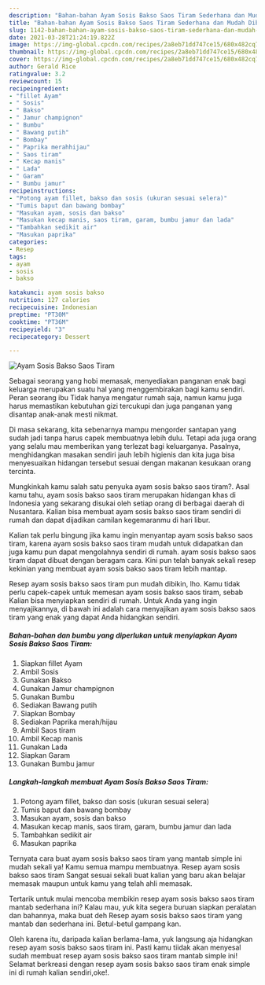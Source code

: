 ```yaml
---
description: "Bahan-bahan Ayam Sosis Bakso Saos Tiram Sederhana dan Mudah Dibuat"
title: "Bahan-bahan Ayam Sosis Bakso Saos Tiram Sederhana dan Mudah Dibuat"
slug: 1142-bahan-bahan-ayam-sosis-bakso-saos-tiram-sederhana-dan-mudah-dibuat
date: 2021-03-28T21:24:19.822Z
image: https://img-global.cpcdn.com/recipes/2a8eb71dd747ce15/680x482cq70/ayam-sosis-bakso-saos-tiram-foto-resep-utama.jpg
thumbnail: https://img-global.cpcdn.com/recipes/2a8eb71dd747ce15/680x482cq70/ayam-sosis-bakso-saos-tiram-foto-resep-utama.jpg
cover: https://img-global.cpcdn.com/recipes/2a8eb71dd747ce15/680x482cq70/ayam-sosis-bakso-saos-tiram-foto-resep-utama.jpg
author: Gerald Rice
ratingvalue: 3.2
reviewcount: 15
recipeingredient:
- "fillet Ayam"
- " Sosis"
- " Bakso"
- " Jamur champignon"
- " Bumbu"
- " Bawang putih"
- " Bombay"
- " Paprika merahhijau"
- " Saos tiram"
- " Kecap manis"
- " Lada"
- " Garam"
- " Bumbu jamur"
recipeinstructions:
- "Potong ayam fillet, bakso dan sosis (ukuran sesuai selera)"
- "Tumis baput dan bawang bombay"
- "Masukan ayam, sosis dan bakso"
- "Masukan kecap manis, saos tiram, garam, bumbu jamur dan lada"
- "Tambahkan sedikit air"
- "Masukan paprika"
categories:
- Resep
tags:
- ayam
- sosis
- bakso

katakunci: ayam sosis bakso 
nutrition: 127 calories
recipecuisine: Indonesian
preptime: "PT30M"
cooktime: "PT36M"
recipeyield: "3"
recipecategory: Dessert

---
```



![Ayam Sosis Bakso Saos Tiram](https://img-global.cpcdn.com/recipes/2a8eb71dd747ce15/680x482cq70/ayam-sosis-bakso-saos-tiram-foto-resep-utama.jpg)

Sebagai seorang yang hobi memasak, menyediakan panganan enak bagi keluarga merupakan suatu hal yang menggembirakan bagi kamu sendiri. Peran seorang ibu Tidak hanya mengatur rumah saja, namun kamu juga harus memastikan kebutuhan gizi tercukupi dan juga panganan yang disantap anak-anak mesti nikmat.

Di masa  sekarang, kita sebenarnya mampu mengorder santapan yang sudah jadi tanpa harus capek membuatnya lebih dulu. Tetapi ada juga orang yang selalu mau memberikan yang terlezat bagi keluarganya. Pasalnya, menghidangkan masakan sendiri jauh lebih higienis dan kita juga bisa menyesuaikan hidangan tersebut sesuai dengan makanan kesukaan orang tercinta. 



Mungkinkah kamu salah satu penyuka ayam sosis bakso saos tiram?. Asal kamu tahu, ayam sosis bakso saos tiram merupakan hidangan khas di Indonesia yang sekarang disukai oleh setiap orang di berbagai daerah di Nusantara. Kalian bisa membuat ayam sosis bakso saos tiram sendiri di rumah dan dapat dijadikan camilan kegemaranmu di hari libur.

Kalian tak perlu bingung jika kamu ingin menyantap ayam sosis bakso saos tiram, karena ayam sosis bakso saos tiram mudah untuk didapatkan dan juga kamu pun dapat mengolahnya sendiri di rumah. ayam sosis bakso saos tiram dapat dibuat dengan beragam cara. Kini pun telah banyak sekali resep kekinian yang membuat ayam sosis bakso saos tiram lebih mantap.

Resep ayam sosis bakso saos tiram pun mudah dibikin, lho. Kamu tidak perlu capek-capek untuk memesan ayam sosis bakso saos tiram, sebab Kalian bisa menyiapkan sendiri di rumah. Untuk Anda yang ingin menyajikannya, di bawah ini adalah cara menyajikan ayam sosis bakso saos tiram yang enak yang dapat Anda hidangkan sendiri.

<!--inarticleads1-->

##### Bahan-bahan dan bumbu yang diperlukan untuk menyiapkan Ayam Sosis Bakso Saos Tiram:

1. Siapkan fillet Ayam
1. Ambil  Sosis
1. Gunakan  Bakso
1. Gunakan  Jamur champignon
1. Gunakan  Bumbu
1. Sediakan  Bawang putih
1. Siapkan  Bombay
1. Sediakan  Paprika merah/hijau
1. Ambil  Saos tiram
1. Ambil  Kecap manis
1. Gunakan  Lada
1. Siapkan  Garam
1. Gunakan  Bumbu jamur




<!--inarticleads2-->

##### Langkah-langkah membuat Ayam Sosis Bakso Saos Tiram:

1. Potong ayam fillet, bakso dan sosis (ukuran sesuai selera)
1. Tumis baput dan bawang bombay
1. Masukan ayam, sosis dan bakso
1. Masukan kecap manis, saos tiram, garam, bumbu jamur dan lada
1. Tambahkan sedikit air
1. Masukan paprika




Ternyata cara buat ayam sosis bakso saos tiram yang mantab simple ini mudah sekali ya! Kamu semua mampu membuatnya. Resep ayam sosis bakso saos tiram Sangat sesuai sekali buat kalian yang baru akan belajar memasak maupun untuk kamu yang telah ahli memasak.

Tertarik untuk mulai mencoba membikin resep ayam sosis bakso saos tiram mantab sederhana ini? Kalau mau, yuk kita segera buruan siapkan peralatan dan bahannya, maka buat deh Resep ayam sosis bakso saos tiram yang mantab dan sederhana ini. Betul-betul gampang kan. 

Oleh karena itu, daripada kalian berlama-lama, yuk langsung aja hidangkan resep ayam sosis bakso saos tiram ini. Pasti kamu tiidak akan menyesal sudah membuat resep ayam sosis bakso saos tiram mantab simple ini! Selamat berkreasi dengan resep ayam sosis bakso saos tiram enak simple ini di rumah kalian sendiri,oke!.

